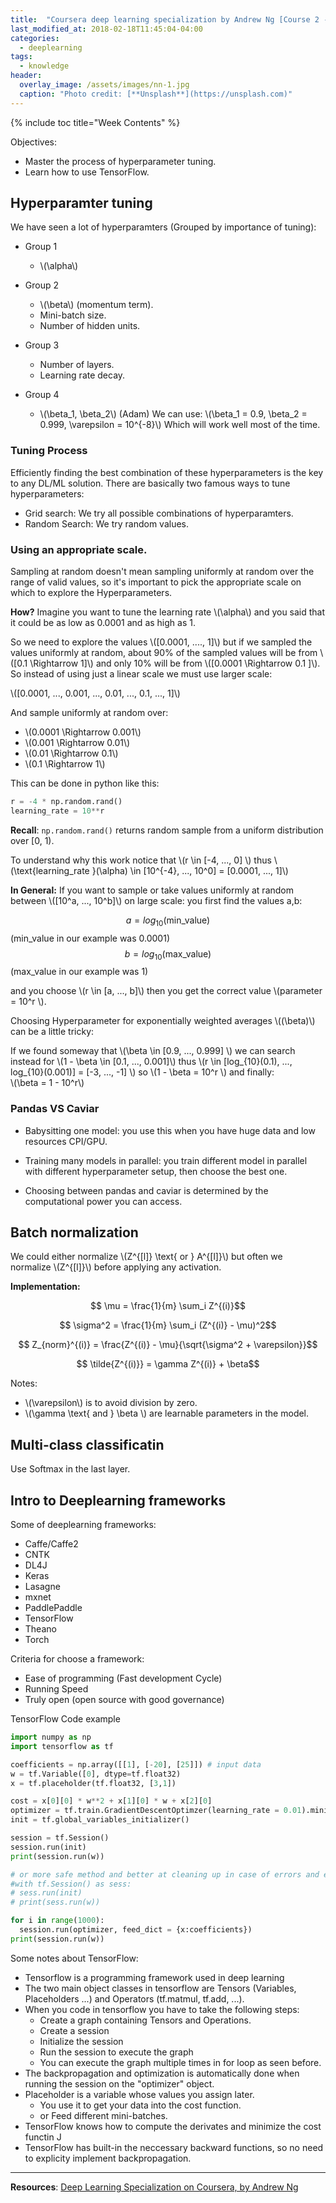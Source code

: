 ```yaml
---
title:  "Coursera deep learning specialization by Andrew Ng [Course 2 - Week 3]"
last_modified_at: 2018-02-18T11:45:04-04:00
categories: 
  - deeplearning
tags:
  - knowledge
header:
  overlay_image: /assets/images/nn-1.jpg
  caption: "Photo credit: [**Unsplash**](https://unsplash.com)"
---
```


<script type="text/javascript" async
  src="https://cdnjs.cloudflare.com/ajax/libs/mathjax/2.7.2/MathJax.js?config=TeX-MML-AM_CHTML">
</script>

<script type="text/javascript" async
  src="https://cdnjs.cloudflare.com/ajax/libs/mermaid/7.1.2/mermaid.js">
</script>

{% include toc title="Week Contents" %}


Objectives:
* Master the process of hyperparameter tuning.
* Learn how to use TensorFlow.


## Hyperparamter tuning
We have seen a lot of hyperparamters (Grouped by importance of tuning):
- Group 1
  * \\(\alpha\\)

- Group 2
  * \\(\beta\\) (momentum term).
  * Mini-batch size.
  * Number of hidden units.

- Group 3
  * Number of layers.
  * Learning rate decay.

- Group 4
  * \\(\beta_1, \beta_2\\) (Adam) We can use: \\(\beta_1 = 0.9, \beta_2 = 0.999, \varepsilon = 10^{-8}\\)  Which will work well most of the time.


### Tuning Process
Efficiently finding the best combination of these hyperparameters is the key to any DL/ML solution. There are basically two famous ways to tune hyperparameters:
* Grid search: We try all possible combinations of hyperparamters.
* Random Search: We try random values.

### Using an appropriate scale.
Sampling at random doesn't mean sampling uniformly at random over the range of valid values, so it's important to pick the appropriate scale on which to explore the Hyperparameters.

**How?**
Imagine you want to tune the learning rate \\(\alpha\\) and you said that it could be as low as 0.0001 and as high as 1.

So we need to explore the values \\([0.0001, ...., 1]\\)
but if we sampled the values uniformly at random, about 90% of the sampled values will be from \\([0.1 \Rightarrow 1]\\)
and only 10% will be from \\([0.0001 \Rightarrow 0.1 ]\\).
So instead of using just a linear scale we must use larger scale:

\\([0.0001, ..., 0.001, ..., 0.01, ..., 0.1, ..., 1]\\)

And sample uniformly at random over:
* \\(0.0001 \Rightarrow 0.001\\)
* \\(0.001 \Rightarrow 0.01\\)
* \\(0.01 \Rightarrow 0.1\\)
* \\(0.1 \Rightarrow 1\\)

This can be done in python like this:
```python
r = -4 * np.random.rand()
learning_rate = 10**r
```
**Recall**: ```np.random.rand()``` returns random sample from a uniform distribution over [0, 1).

To understand why this work notice that \\(r \in [-4, ..., 0] \\)
thus \\(\text{learning_rate }(\alpha) \in [10^{-4}, ..., 10^0] = [0.0001, ..., 1]\\)

**In General:**
If you want to sample or take values uniformly at random between \\([10^a, ..., 10^b]\\) on large scale:
you first find the values a,b:

$$ a = log_{10}(\text{min_value}) $$ (min_value in our example was 0.0001)
$$ b = log_{10}(\text{max_value}) $$ (max_value in our example was 1)

and you choose \\(r \in [a, ..., b]\\) then you get the correct value \\(parameter = 10^r \\).

Choosing Hyperparameter for exponentially weighted averages \\((\beta)\\) can be a little tricky:

If we found someway that \\(\beta \in [0.9, ..., 0.999] \\)
we can search instead for \\(1 - \beta \in [0.1, ..., 0.001]\\)
thus \\(r \in [log_{10}(0.1), ..., log_{10}(0.001)] = [-3, ..., -1] \\)
so \\(1 - \beta = 10^r \\)
and finally: <br>
\\(\beta = 1 - 10^r\\)


### Pandas VS Caviar
* Babysitting one model:
you use this when you have huge data and low resources CPI/GPU.
* Training many models in parallel:
you train different model in parallel with different hyperparameter setup, then choose the best one.

* Choosing between pandas and caviar is determined by the computational power you can access.


## Batch normalization
We could either normalize \\(Z^{[l]} \text{ or } A^{[l]}\\) but often we normalize \\(Z^{[l]}\\) before applying any activation.

**Implementation:**

$$ \mu = \frac{1}{m} \sum_i Z^{(i)}$$

$$ \sigma^2 = \frac{1}{m} \sum_i (Z^{(i)} - \mu)^2$$

$$ Z_{norm}^{(i)} = \frac{Z^{(i)} - \mu}{\sqrt{\sigma^2 + \varepsilon}}$$

$$ \tilde{Z^{(i)}} = \gamma Z^{(i)} + \beta$$

Notes:
* \\(\varepsilon\\) is to avoid division by zero.
* \\(\gamma \text{ and } \beta \\) are learnable parameters in the model.

## Multi-class classificatin
Use Softmax in the last layer.

## Intro to Deeplearning frameworks

Some of deeplearning frameworks:
* Caffe/Caffe2
* CNTK
* DL4J
* Keras
* Lasagne
* mxnet
* PaddlePaddle
* TensorFlow
* Theano
* Torch

Criteria for choose a framework:
- Ease of programming (Fast development Cycle)
- Running Speed
- Truly open (open source with good governance)



TensorFlow Code example 
```python
import numpy as np
import tensorflow as tf

coefficients = np.array([[1], [-20], [25]]) # input data
w = tf.Variable([0], dtype=tf.float32)
x = tf.placeholder(tf.float32, [3,1])

cost = x[0][0] * w**2 + x[1][0] * w + x[2][0]
optimizer = tf.train.GradientDescentOptimzer(learning_rate = 0.01).minimize(cost)
init = tf.global_variables_initializer()

session = tf.Session()
session.run(init)
print(session.run(w))

# or more safe method and better at cleaning up in case of errors and exceptions while executing:
#with tf.Session() as sess:
# sess.run(init)
# print(sess.run(w))

for i in range(1000):
  session.run(optimizer, feed_dict = {x:coefficients})
print(session.run(w))
```

Some notes about TensorFlow:
* Tensorflow is a programming framework used in deep learning
* The two main object classes in tensorflow are Tensors (Variables, Placeholders ...) and Operators (tf.matmul, tf.add, ...).
* When you code in tensorflow you have to take the following steps:
  * Create a graph containing Tensors and Operations.
  * Create a session
  * Initialize the session
  * Run the session to execute the graph
  * You can execute the graph multiple times in for loop as seen before.
* The backpropagation and optimization is automatically done when running the session on the "optimizer" object.
* Placeholder is a variable whose values you assign later.
  * You use it to get your data into the cost function.
  * or Feed different mini-batches.
* TensorFlow knows how to compute the derivates and minimize the cost functin J
* TensorFlow has built-in the neccessary backward functions, so no need to explicity implement backpropagation.

---

<!-- Notes: -->
<!-- * todo -->

**Resources**: [Deep Learning
Specialization on Coursera, by Andrew Ng](https://www.coursera.org/specializations/deep-learning)
